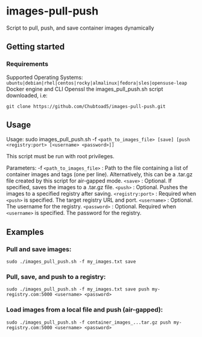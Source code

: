 # images-pull-push
Script to pull, push, and save container images dynamically

## Getting started

### Requirements
Supported Operating Systems:  ```ubuntu|debian|rhel|centos|rocky|almalinux|fedora|sles|opensuse-leap```
Docker engine and CLI
Openssl
the images_pull_push.sh script downloaded, i.e:
```
git clone https://github.com/Chubtoad5/images-pull-push.git
```

##  Usage

Usage: sudo images_pull_push.sh -f `<path_to_images_file> [save] [push <registry:port> [<username> <password>]]`

This script must be run with root privileges.

Parameters:
  -f `<path_to_images_file>`   : Path to the file containing a list of container images and tags (one per line).
                               Alternatively, this can be a .tar.gz file created by this script for air-gapped mode.
  `<save>`                     : Optional. If specified, saves the images to a .tar.gz file.
  `<push>`                     : Optional. Pushes the images to a specified registry after saving.
  `<registry:port>`            : Required when `<push>` is specified. The target registry URL and port.
  `<username>`                 : Optional. The username for the registry.
  `<password>`                 : Optional. Required when `<username>` is specified. The password for the registry.

## Examples
### Pull and save images:
```
sudo ./images_pull_push.sh -f my_images.txt save
```

### Pull, save, and push to a registry:
```
sudo ./images_pull_push.sh -f my_images.txt save push my-registry.com:5000 <username> <password>
```

### Load images from a local file and push (air-gapped):
```
sudo ./images_pull_push.sh -f container_images_...tar.gz push my-registry.com:5000 <username> <password>
```
